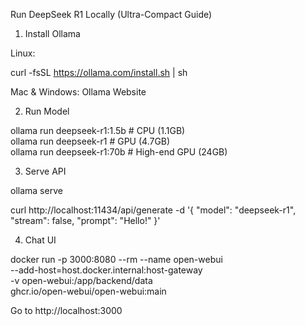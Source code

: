 Run DeepSeek R1 Locally (Ultra-Compact Guide)

1. Install Ollama

Linux:

curl -fsSL https://ollama.com/install.sh | sh

Mac & Windows: Ollama Website

2. Run Model

ollama run deepseek-r1:1.5b    # CPU (1.1GB)  
ollama run deepseek-r1         # GPU (4.7GB)  
ollama run deepseek-r1:70b     # High-end GPU (24GB)

3. Serve API

ollama serve

curl http://localhost:11434/api/generate -d '{
  "model": "deepseek-r1",
  "stream": false,
  "prompt": "Hello!"
}'

4. Chat UI

docker run -p 3000:8080 --rm --name open-webui \
  --add-host=host.docker.internal:host-gateway \
  -v open-webui:/app/backend/data \
  ghcr.io/open-webui/open-webui:main

Go to http://localhost:3000

